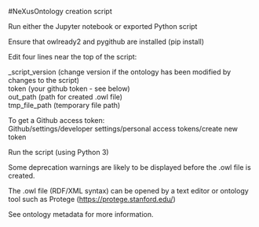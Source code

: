 #NeXusOntology creation script

Run either the Jupyter notebook or exported Python script

Ensure that owlready2 and pygithub are installed (pip install)

Edit four lines near the top of the script:

_script_version (change version if the ontology has been modified by changes to the script)  
token (your github token - see below)  
out_path (path for created .owl file)  
tmp_file_path (temporary file path)  

To get a Github access token:  
Github/settings/developer settings/personal access tokens/create new token

Run the script (using Python 3)

Some deprecation warnings are likely to be displayed before the .owl file is created.

The .owl file (RDF/XML syntax) can be opened by a text editor or ontology tool such as Protege (https://protege.stanford.edu/)

See ontology metadata for more information.
